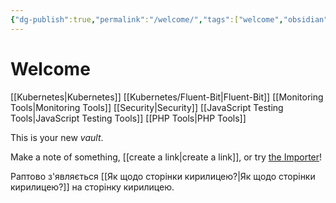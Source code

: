 ```yaml
---
{"dg-publish":true,"permalink":"/welcome/","tags":["welcome","obsidian","gardenEntry","gardenEntry"]}
---
```


# Welcome
[[Kubernetes\|Kubernetes]]
[[Kubernetes/Fluent-Bit\|Fluent-Bit]]
[[Monitoring Tools\|Monitoring Tools]]
[[Security\|Security]]
[[JavaScript Testing Tools\|JavaScript Testing Tools]]
[[PHP Tools\|PHP Tools]]

This is your new *vault*.

Make a note of something, [[create a link\|create a link]], or try [the Importer](https://help.obsidian.md/Plugins/Importer)!

Раптово з'являється [[Як щодо сторінки кирилицею?\|Як щодо сторінки кирилицею?]] на сторінку кирилицею.